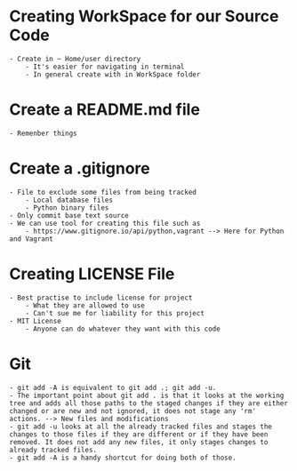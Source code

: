 # Creating WorkSpace for our Source Code
    - Create in ~ Home/user directory
        - It's easier for navigating in terminal
        - In general create with in WorkSpace folder
        
# Create a README.md file
    - Remenber things

# Create a .gitignore   
    - File to exclude some files from being tracked     
        - Local database files
        - Python binary files
    - Only commit base text source   
    - We can use tool for creating this file such as
        - https://www.gitignore.io/api/python,vagrant --> Here for Python and Vagrant

# Creating LICENSE File
    - Best practise to include license for project
        - What they are allowed to use
        - Can't sue me for liability for this project  
    - MIT License
        - Anyone can do whatever they want with this code   

# Git
    - git add -A is equivalent to git add .; git add -u.
    - The important point about git add . is that it looks at the working tree and adds all those paths to the staged changes if they are either changed or are new and not ignored, it does not stage any 'rm' actions. --> New files and modifications
    - git add -u looks at all the already tracked files and stages the changes to those files if they are different or if they have been removed. It does not add any new files, it only stages changes to already tracked files.
    - git add -A is a handy shortcut for doing both of those.           